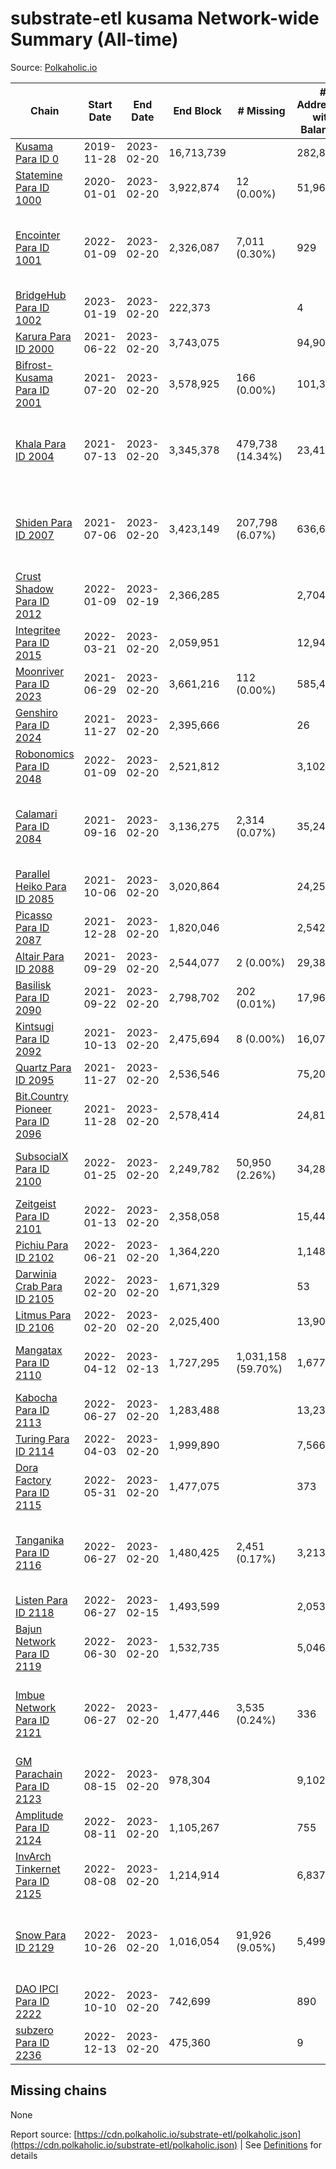 # substrate-etl kusama Network-wide Summary (All-time)

Source: [Polkaholic.io](https://polkaholic.io)


| Chain            | Start Date | End Date | End Block | # Missing | # Addresses with Balances | Crawling Status |
| ---------------- | ---------- | ---------| --------- | --------- | ------------------------- | --------------- |
| [Kusama Para ID 0](/kusama/0-kusama) | 2019-11-28 | 2023-02-20 | 16,713,739 |   | 282,850 |  |
| [Statemine Para ID 1000](/kusama/1000-statemine) | 2020-01-01 | 2023-02-20 | 3,922,874 | 12 (0.00%) | 51,965 |  |
| [Encointer Para ID 1001](/kusama/1001-encointer) | 2022-01-09 | 2023-02-20 | 2,326,087 | 7,011 (0.30%) | 929 | Only partial index available: Old Decoding issues |
| [BridgeHub Para ID 1002](/kusama/1002-bridgehub) | 2023-01-19 | 2023-02-20 | 222,373 |   | 4 |  |
| [Karura Para ID 2000](/kusama/2000-karura) | 2021-06-22 | 2023-02-20 | 3,743,075 |   | 94,908 |  |
| [Bifrost-Kusama Para ID 2001](/kusama/2001-bifrost-ksm) | 2021-07-20 | 2023-02-20 | 3,578,925 | 166 (0.00%) | 101,325 |  |
| [Khala Para ID 2004](/kusama/2004-khala) | 2021-07-13 | 2023-02-20 | 3,345,378 | 479,738 (14.34%) | 23,410 | Only partial index available: Old Decoding issues |
| [Shiden Para ID 2007](/kusama/2007-shiden) | 2021-07-06 | 2023-02-20 | 3,423,149 | 207,798 (6.07%) | 636,637 | Only partial index available: Old Decoding issues |
| [Crust Shadow Para ID 2012](/kusama/2012-shadow) | 2022-01-09 | 2023-02-19 | 2,366,285 |   | 2,704 |  |
| [Integritee Para ID 2015](/kusama/2015-integritee) | 2022-03-21 | 2023-02-20 | 2,059,951 |   | 12,942 |  |
| [Moonriver Para ID 2023](/kusama/2023-moonriver) | 2021-06-29 | 2023-02-20 | 3,661,216 | 112 (0.00%) | 585,457 |  |
| [Genshiro Para ID 2024](/kusama/2024-genshiro) | 2021-11-27 | 2023-02-20 | 2,395,666 |   | 26 |  |
| [Robonomics Para ID 2048](/kusama/2048-robonomics) | 2022-01-09 | 2023-02-20 | 2,521,812 |   | 3,102 |  |
| [Calamari Para ID 2084](/kusama/2084-calamari) | 2021-09-16 | 2023-02-20 | 3,136,275 | 2,314 (0.07%) | 35,247 | Only partial index available: Archive node unavailable |
| [Parallel Heiko Para ID 2085](/kusama/2085-parallel-heiko) | 2021-10-06 | 2023-02-20 | 3,020,864 |   | 24,257 |  |
| [Picasso Para ID 2087](/kusama/2087-picasso) | 2021-12-28 | 2023-02-20 | 1,820,046 |   | 2,542 |  |
| [Altair Para ID 2088](/kusama/2088-altair) | 2021-09-29 | 2023-02-20 | 2,544,077 | 2 (0.00%) | 29,381 |  |
| [Basilisk Para ID 2090](/kusama/2090-basilisk) | 2021-09-22 | 2023-02-20 | 2,798,702 | 202 (0.01%) | 17,968 |  |
| [Kintsugi Para ID 2092](/kusama/2092-kintsugi) | 2021-10-13 | 2023-02-20 | 2,475,694 | 8 (0.00%) | 16,074 |  |
| [Quartz Para ID 2095](/kusama/2095-quartz) | 2021-11-27 | 2023-02-20 | 2,536,546 |   | 75,207 |  |
| [Bit.Country Pioneer Para ID 2096](/kusama/2096-bitcountrypioneer) | 2021-11-28 | 2023-02-20 | 2,578,414 |   | 24,812 |  |
| [SubsocialX Para ID 2100](/kusama/2100-subsocialx) | 2022-01-25 | 2023-02-20 | 2,249,782 | 50,950 (2.26%) | 34,284 | Only partial index available: Onboarding |
| [Zeitgeist Para ID 2101](/kusama/2101-zeitgeist) | 2022-01-13 | 2023-02-20 | 2,358,058 |   | 15,447 |  |
| [Pichiu Para ID 2102](/kusama/2102-pichiu) | 2022-06-21 | 2023-02-20 | 1,364,220 |   | 1,148 |  |
| [Darwinia Crab Para ID 2105](/kusama/2105-crab) | 2022-02-20 | 2023-02-20 | 1,671,329 |   | 53 |  |
| [Litmus Para ID 2106](/kusama/2106-litmus) | 2022-02-20 | 2023-02-20 | 2,025,400 |   | 13,905 |  |
| [Mangatax Para ID 2110](/kusama/2110-mangatax) | 2022-04-12 | 2023-02-13 | 1,727,295 | 1,031,158 (59.70%) | 1,677 | Only partial index available: Onboarding |
| [Kabocha Para ID 2113](/kusama/2113-kabocha) | 2022-06-27 | 2023-02-20 | 1,283,488 |   | 13,236 |  |
| [Turing Para ID 2114](/kusama/2114-turing) | 2022-04-03 | 2023-02-20 | 1,999,890 |   | 7,566 |  |
| [Dora Factory Para ID 2115](/kusama/2115-dorafactory) | 2022-05-31 | 2023-02-20 | 1,477,075 |   | 373 |  |
| [Tanganika Para ID 2116](/kusama/2116-tanganika) | 2022-06-27 | 2023-02-20 | 1,480,425 | 2,451 (0.17%) | 3,213 | Only partial index available: Archive node unavailable |
| [Listen Para ID 2118](/kusama/2118-listen) | 2022-06-27 | 2023-02-15 | 1,493,599 |   | 2,053 |  |
| [Bajun Network Para ID 2119](/kusama/2119-bajun) | 2022-06-30 | 2023-02-20 | 1,532,735 |   | 5,046 |  |
| [Imbue Network Para ID 2121](/kusama/2121-imbue) | 2022-06-27 | 2023-02-20 | 1,477,446 | 3,535 (0.24%) | 336 | Only partial index available: Archive node unavailable |
| [GM Parachain Para ID 2123](/kusama/2123-gm) | 2022-08-15 | 2023-02-20 | 978,304 |   | 9,102 |  |
| [Amplitude Para ID 2124](/kusama/2124-amplitude) | 2022-08-11 | 2023-02-20 | 1,105,267 |   | 755 |  |
| [InvArch Tinkernet Para ID 2125](/kusama/2125-tinkernet) | 2022-08-08 | 2023-02-20 | 1,214,914 |   | 6,837 |  |
| [Snow Para ID 2129](/kusama/2129-snow) | 2022-10-26 | 2023-02-20 | 1,016,054 | 91,926 (9.05%) | 5,499 | Only partial index available: Archive node unavailable |
| [DAO IPCI Para ID 2222](/kusama/2222-daoipci) | 2022-10-10 | 2023-02-20 | 742,699 |   | 890 |  |
| [subzero Para ID 2236](/kusama/2236-subzero) | 2022-12-13 | 2023-02-20 | 475,360 |   | 9 |  |

## Missing chains


None

Report source: [https://cdn.polkaholic.io/substrate-etl/polkaholic.json](https://cdn.polkaholic.io/substrate-etl/polkaholic.json) | See [Definitions](/DEFINITIONS.md) for details
